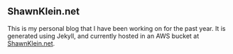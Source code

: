 ## ShawnKlein.net

This is my personal blog that I have been working on for the past year. It is generated using Jekyll, and currently hosted in an AWS bucket at [ShawnKlein.net](http://shawnklein.net). 


